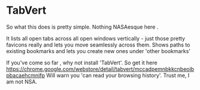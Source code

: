TabVert
=======

So what this does is pretty simple. Nothing NASAesque here . 

It lists all open tabs across all open windows vertically - just those pretty favicons really and lets you move 
seamlessly across them. Shows paths to existing bookmarks and lets you create new ones under 'other bookmarks'

If you've come so far , why not install 'TabVert'. So get it here https://chrome.google.com/webstore/detail/tabvert/mccadpemnbkkcnbeoibpbacaehcmnifp
Will warn you 'can read your browsing history'. Trust me, I am not NSA.

